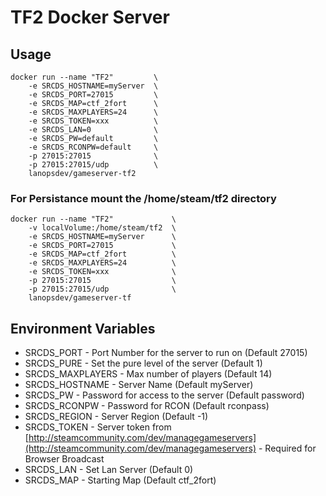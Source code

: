 # TF2 Docker Server

## Usage

```
docker run --name "TF2" 		\
	-e SRCDS_HOSTNAME=myServer 	\
	-e SRCDS_PORT=27015			\
	-e SRCDS_MAP=ctf_2fort		\
	-e SRCDS_MAXPLAYERS=24		\
	-e SRCDS_TOKEN=xxx			\
	-e SRCDS_LAN=0 				\
	-e SRCDS_PW=default 		\
	-e SRCDS_RCONPW=default 	\
	-p 27015:27015 				\
	-p 27015:27015/udp 			\
	lanopsdev/gameserver-tf2
```

### For Persistance mount the /home/steam/tf2 directory

```
docker run --name "TF2" 			\
	-v localVolume:/home/steam/tf2 	\
	-e SRCDS_HOSTNAME=myServer 		\
	-e SRCDS_PORT=27015 			\
	-e SRCDS_MAP=ctf_2fort 			\
	-e SRCDS_MAXPLAYERS=24 			\
	-e SRCDS_TOKEN=xxx 				\
	-p 27015:27015  				\
	-p 27015:27015/udp  			\
	lanopsdev/gameserver-tf
```


## Environment Variables

* SRCDS_PORT - Port Number for the server to run on (Default 27015)
* SRCDS_PURE - Set the pure level of the server (Default 1)
* SRCDS_MAXPLAYERS - Max number of players (Default 14)
* SRCDS_HOSTNAME - Server Name (Default myServer)
* SRCDS_PW - Password for access to the server (Default password)
* SRCDS_RCONPW - Password for RCON (Default rconpass)
* SRCDS_REGION - Server Region (Default -1)
* SRCDS_TOKEN - Server token from [http://steamcommunity.com/dev/managegameservers](http://steamcommunity.com/dev/managegameservers) - Required for Browser Broadcast
* SRCDS_LAN - Set Lan Server (Default 0)
* SRCDS_MAP - Starting Map (Default ctf_2fort)